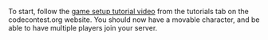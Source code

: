 To start, follow the [game setup tutorial video](/tutorials/setup/) from the tutorials tab on the codecontest.org website. You should now have a movable character, and be able to have multiple players join your server.


